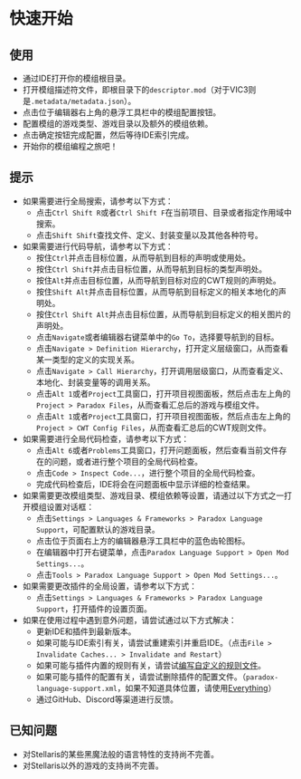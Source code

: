 # 快速开始

## 使用

- 通过IDE打开你的模组根目录。
- 打开模组描述符文件，即根目录下的`descriptor.mod`（对于VIC3则是`.metadata/metadata.json`）。
- 点击位于编辑器右上角的悬浮工具栏中的模组配置按钮。
- 配置模组的游戏类型、游戏目录以及额外的模组依赖。
- 点击确定按钮完成配置，然后等待IDE索引完成。
- 开始你的模组编程之旅吧！

## 提示

- 如果需要进行全局搜索，请参考以下方式：
  - 点击`Ctrl Shift R`或者`Ctrl Shift F`在当前项目、目录或者指定作用域中搜索。
  - 点击`Shift Shift`查找文件、定义、封装变量以及其他各种符号。
- 如果需要进行代码导航，请参考以下方式：
  - 按住`Ctrl`并点击目标位置，从而导航到目标的声明或使用处。
  - 按住`Ctrl Shift`并点击目标位置，从而导航到目标的类型声明处。
  - 按住`Alt`并点击目标位置，从而导航到目标对应的CWT规则的声明处。
  - 按住`Shift Alt`并点击目标位置，从而导航到目标定义的相关本地化的声明处。
  - 按住`Ctrl Shift Alt`并点击目标位置，从而导航到目标定义的相关图片的声明处。
  - 点击`Navigate`或者编辑器右键菜单中的`Go To`，选择要导航到的目标。
  - 点击`Navigate > Definition Hierarchy`，打开定义层级窗口，从而查看某一类型的定义的实现关系。
  - 点击`Navigate > Call Hierarchy`，打开调用层级窗口，从而查看定义、本地化、封装变量等的调用关系。
  - 点击`Alt 1`或者`Project`工具窗口，打开项目视图面板，然后点击左上角的`Project > Paradox Files`，从而查看汇总后的游戏与模组文件。
  - 点击`Alt 1`或者`Project`工具窗口，打开项目视图面板，然后点击左上角的`Project > CWT Config Files`，从而查看汇总后的CWT规则文件。
- 如果需要进行全局代码检查，请参考以下方式：
  - 点击`Alt 6`或者`Problems`工具窗口，打开问题面板，然后查看当前文件存在的问题，或者进行整个项目的全局代码检查。
  - 点击`Code > Inspect Code...`，进行整个项目的全局代码检查。
  - 完成代码检查后，IDE将会在问题面板中显示详细的检查结果。
- 如果需要更改模组类型、游戏目录、模组依赖等设置，请通过以下方式之一打开模组设置对话框：
  - 点击`Settings > Languages & Frameworks > Paradox Language Support`，可配置默认的游戏目录。
  - 点击位于页面右上方的编辑器悬浮工具栏中的蓝色齿轮图标。
  - 在编辑器中打开右键菜单，点击`Paradox Language Support > Open Mod Settings...`。
  - 点击`Tools > Paradox Language Support > Open Mod Settings...`。
- 如果需要更改插件的全局设置，请参考以下方式：
  - 点击`Settings > Languages & Frameworks > Paradox Language Support`，打开插件的设置页面。
- 如果在使用过程中遇到意外问题，请尝试通过以下方式解决：
  - 更新IDE和插件到最新版本。
  - 如果可能与IDE索引有关，请尝试重建索引并重启IDE。（点击`File > Invalidate Caches... > Invalidate and Restart`）
  - 如果可能与插件内置的规则有关，请尝试[编写自定义的规则文件](config.md#writing-cwt-config-files)。
  - 如果可能与插件的配置有关，请尝试删除插件的配置文件。（`paradox-language-support.xml`，如果不知道具体位置，请使用[Everything](https://www.voidtools.com)）
  - 通过GitHub、Discord等渠道进行反馈。

## 已知问题

- 对Stellaris的某些黑魔法般的语言特性的支持尚不完善。
- 对Stellaris以外的游戏的支持尚不完善。

